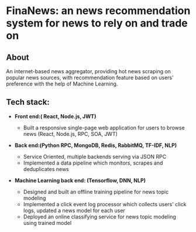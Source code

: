 # FinaNews: an news recommendation system for news to rely on and trade on

## About
An internet-based news aggregator, providing hot news scraping on popular news sources, with recommendation feature based on users' preference with the help of Machine Learning.

## Tech stack:
- __Front end:( React, Node.js, JWT)__
    + Built a responsive single-page web application for users to browse news (React, Node.js, RPC, SOA, JWT)

- __Back end:(Python RPC, MongoDB, Redis, RabbitMQ, TF-IDF, NLP)__
    + Service Oriented, multiple backends serving via JSON RPC
    + Implemented a data pipeline which monitors, scrapes and deduplicates news

- __Machine Learning back end: (Tensorflow, DNN, NLP)__
    + Designed and built an offline training pipeline for news topic modeling
    + Implemented a click event log processor which collects users' click logs, updated a news model for each user
    + Deployed an online classifying service for news topic modeling using trained model
